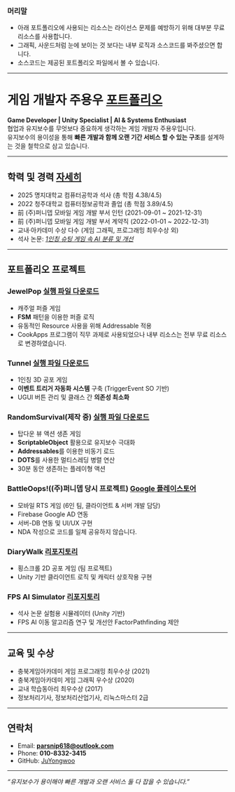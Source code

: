 ### 머리말
- 아래 포트폴리오에 사용되는 리소스는 라이선스 문제를 예방하기 위해 대부분 무료 리소스를 사용합니다.
- 그래픽, 사운드처럼 눈에 보이는 것 보다는 내부 로직과 소스코드를 봐주셨으면 합니다.
- 소스코드는 제공된 포트폴리오 파일에서 볼 수 있습니다.

---
  
# 게임 개발자 주용우 [포트폴리오](https://1drv.ms/f/c/212a12995e80087b/Eux22y42RBpBg9XGek0sPlkBU4ooDdn-wyq-4vr7nI0Hcw?e=Ggc5Ge)

**Game Developer | Unity Specialist | AI & Systems Enthusiast**  
협업과 유지보수를 무엇보다 중요하게 생각하는 게임 개발자 주용우입니다.  
유지보수의 용이성을 통해 **빠른 개발과 함께 오랜 기간 서비스 할 수 있는 구조**를 설계하는 것을 철학으로 삼고 있습니다.  

---

## 학력 및 경력 [자세히](https://1drv.ms/f/c/212a12995e80087b/Em5vHLor1B5FrkbdaUqGeTABUlriu2ArE-wSXj3Jf7RkyQ?e=N8CJiH)
- 2025 명지대학교 컴퓨터공학과 석사 (총 학점 4.38/4.5)
- 2022 청주대학교 컴퓨터정보공학과 졸업 (총 학점 3.89/4.5)
- 前 (주)퍼니뎁 모바일 게임 개발 부서 인턴 (2021-09-01 ~ 2021-12-31)
- 前 (주)퍼니뎁 모바일 게임 개발 부서 계약직 (2022-01-01 ~ 2022-12-31)
- 교내·아카데미 수상 다수 (게임 그래픽, 프로그래밍 최우수상 외)  
- 석사 논문: [*1인칭 슈팅 게임 속 AI 분류 및 개선*](https://dcollection.mju.ac.kr/srch/srchDetail/000000078658)
  
---

## 포트폴리오 프로젝트
### JewelPop [실행 파일 다운로드](https://1drv.ms/u/c/212a12995e80087b/EbkDKeqaootIgi9wVgE8NG4B2aSFziApS2H_ZFcgQpCZ5A?e=GLGT80)
- 캐주얼 퍼즐 게임
- **FSM** 패턴을 이용한 퍼즐 로직
- 유동적인 Resource 사용을 위해 Addressable 적용
- CookApps 프로그램이 직무 과제로 사용되었으나 내부 리소스는 전부 무료 리소스로 변경하였습니다.

### Tunnel [실행 파일 다운로드](https://1drv.ms/u/c/212a12995e80087b/EX6jYOqujJJPnto1NgoJ7R0BOAi6xACWAMN43-cwfLyj-A?e=rqOTQO)
- 1인칭 3D 공포 게임
- **이벤트 트리거 자동화 시스템** 구축 (TriggerEvent SO 기반)
- UGUI 버튼 관리 및 클래스 간 **의존성 최소화**  

### RandomSurvival(제작 중) [실행 파일 다운로드](https://1drv.ms/u/c/212a12995e80087b/EX9MRhxFBBxJsHe8WPUFfI0BwTgCIkOo76FBMm1EIOhm0Q?e=bKxfzu)
- 탑다운 뷰 액션 생존 게임
- **ScriptableObject** 활용으로 유지보수 극대화
- **Addressables**를 이용한 비동기 로드
- **DOTS**를 사용한 멀티스레딩 병렬 연산
- 30분 동안 생존하는 플레이형 액션  

### BattleOops!((주)퍼니뎁 당시 프로젝트) [Google 플레이스토어](https://play.google.com/store/apps/details?id=com.funnydev.battleoops)
- 모바일 RTS 게임 (6인 팀, 클라이언트 & 서버 개발 담당)  
- Firebase Google AD 연동  
- 서버-DB 연동 및 UI/UX 구현
- NDA 작성으로 코드를 일체 공유하지 않습니다.

### DiaryWalk [리포지토리](https://github.com/JuYongwoo/2021_1_CapStone)
- 횡스크롤 2D 공포 게임 (팀 프로젝트)  
- Unity 기반 클라이언트 로직 및 캐릭터 상호작용 구현  

### FPS AI Simulator [리포지토리](https://github.com/JuYongwoo/BattleSimulator)
- 석사 논문 실험용 시뮬레이터 (Unity 기반)  
- FPS AI 이동 알고리즘 연구 및 개선안 FactorPathfinding 제안  

---

## 교육 및 수상
- 충북게임아카데미 게임 프로그래밍 최우수상 (2021)  
- 충북게임아카데미 게임 그래픽 우수상 (2020)  
- 교내 학습동아리 최우수상 (2017)  
- 정보처리기사, 정보처리산업기사, 리눅스마스터 2급  

---

## 연락처
- Email: **parsnip618@outlook.com**  
- Phone: **010-8332-3415**  
- GitHub: [JuYongwoo](https://github.com/JuYongwoo)  

---

*“유지보수가 용이해야 빠른 개발과 오랜 서비스 둘 다 잡을 수 있습니다.”*  
